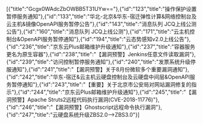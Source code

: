 [{"title":"Gcgx0WAdcZbOWBB5T31UYw=="},{"id":"123","title":"操作保护设置暂停服务通知"},{"id":"133","title":"华北-北京&华东-宿迁弹性计算&网络控制台及云主机&镜像OpenAPI服务暂停公告"},{"id":"143","title":"消息队列 JCQ上线公测公告"},{"id":"160","title":"消息队列 JCQ上线公测"},{"id":"171","title":"云主机控制台&OpenAPI服务暂停通知"},{"id":"194","title":"云态势感知v2.0上线公告"},{"id":"236","title":"京东云Plus邮箱维护升级通知"},{"id":"237","title":"容器服务更名为原生容器"},{"id":"238","title":"【漏洞预警】Jenkins任意文件读取漏洞"},{"id":"239","title":"访问控制暂停服务通知"},{"id":"240","title":"发票系统升级停服通知"},{"id":"241","title":"【漏洞预警】关于8月份微软多个重要漏洞通知"},{"id":"242","title":"华东-宿迁&云主机云硬盘控制台及云硬盘中间层&OpenAPI服务暂停通知"},{"id":"243","title":"【重要】关于北京市公安局对网站漏洞修复的指示"},{"id":"244","title":"京东云Plus邮箱维护升级通知"},{"id":"245","title":"【漏洞预警】Apache Struts2远程代码执行漏洞(CVE-2018-11776)"},{"id":"246","title":"【漏洞预警】Ghostscript远程命令执行漏洞"},{"id":"247","title":"云硬盘系统升级ZBS2.0-->ZBS3.0"}]